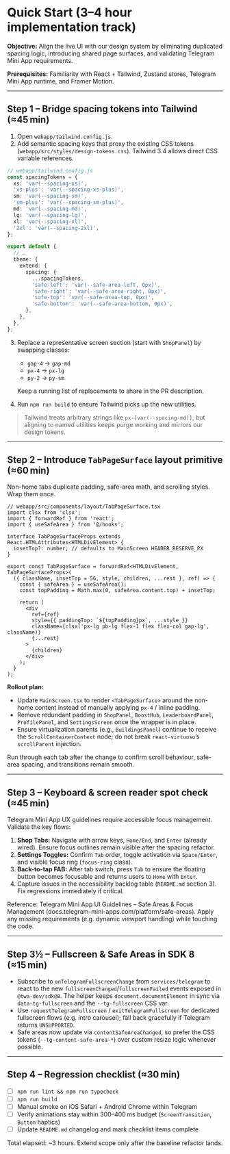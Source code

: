 # Quick Start (3–4 hour implementation track)

**Objective:** Align the live UI with our design system by eliminating duplicated spacing logic, introducing shared page surfaces, and validating Telegram Mini App requirements.

**Prerequisites:** Familiarity with React + Tailwind, Zustand stores, Telegram Mini App runtime, and Framer Motion.

---

## Step 1 – Bridge spacing tokens into Tailwind (≈45 min)

1. Open `webapp/tailwind.config.js`.
2. Add semantic spacing keys that proxy the existing CSS tokens (`webapp/src/styles/design-tokens.css`). Tailwind 3.4 allows direct CSS variable references.

```ts
// webapp/tailwind.config.js
const spacingTokens = {
  xs: 'var(--spacing-xs)',
  'xs-plus': 'var(--spacing-xs-plus)',
  sm: 'var(--spacing-sm)',
  'sm-plus': 'var(--spacing-sm-plus)',
  md: 'var(--spacing-md)',
  lg: 'var(--spacing-lg)',
  xl: 'var(--spacing-xl)',
  '2xl': 'var(--spacing-2xl)',
};

export default {
  // …
  theme: {
    extend: {
      spacing: {
        ...spacingTokens,
        'safe-left': 'var(--safe-area-left, 0px)',
        'safe-right': 'var(--safe-area-right, 0px)',
        'safe-top': 'var(--safe-area-top, 0px)',
        'safe-bottom': 'var(--safe-area-bottom, 0px)',
      },
    },
  },
};
```

3. Replace a representative screen section (start with `ShopPanel`) by swapping classes:
   - `gap-4` → `gap-md`
   - `px-4` → `px-lg`
   - `py-2` → `py-sm`

   Keep a running list of replacements to share in the PR description.
4. Run `npm run build` to ensure Tailwind picks up the new utilities.

> Tailwind treats arbitrary strings like `px-[var(--spacing-md)]`, but aligning to named utilities keeps purge working and mirrors our design tokens.

---

## Step 2 – Introduce `TabPageSurface` layout primitive (≈60 min)

Non-home tabs duplicate padding, safe-area math, and scrolling styles. Wrap them once.

```tsx
// webapp/src/components/layout/TabPageSurface.tsx
import clsx from 'clsx';
import { forwardRef } from 'react';
import { useSafeArea } from '@/hooks';

interface TabPageSurfaceProps extends React.HTMLAttributes<HTMLDivElement> {
  insetTop?: number; // defaults to MainScreen HEADER_RESERVE_PX
}

export const TabPageSurface = forwardRef<HTMLDivElement, TabPageSurfaceProps>(
  ({ className, insetTop = 56, style, children, ...rest }, ref) => {
    const { safeArea } = useSafeArea();
    const topPadding = Math.max(0, safeArea.content.top) + insetTop;

    return (
      <div
        ref={ref}
        style={{ paddingTop: `${topPadding}px`, ...style }}
        className={clsx('px-lg pb-lg flex-1 flex flex-col gap-lg', className)}
        {...rest}
      >
        {children}
      </div>
    );
  }
);
```

**Rollout plan:**

- Update `MainScreen.tsx` to render `<TabPageSurface>` around the non-home content instead of manually applying `px-4` / inline padding.
- Remove redundant padding in `ShopPanel`, `BoostHub`, `LeaderboardPanel`, `ProfilePanel`, and `SettingsScreen` once the wrapper is in place.
- Ensure virtualization parents (e.g., `BuildingsPanel`) continue to receive the `ScrollContainerContext` node; do not break `react-virtuoso`’s `scrollParent` injection.

Run through each tab after the change to confirm scroll behaviour, safe-area spacing, and transitions remain smooth.

---

## Step 3 – Keyboard & screen reader spot check (≈45 min)

Telegram Mini App UX guidelines require accessible focus management. Validate the key flows:

1. **Shop Tabs:** Navigate with arrow keys, `Home/End`, and `Enter` (already wired). Ensure focus outlines remain visible after the spacing refactor.
2. **Settings Toggles:** Confirm `Tab` order, toggle activation via `Space/Enter`, and visible focus ring (`focus-ring` class).
3. **Back-to-tap FAB:** After tab switch, press `Tab` to ensure the floating button becomes focusable and returns users to `Home` with `Enter`.
4. Capture issues in the accessibility backlog table (`README.md` section 3). Fix regressions immediately if critical.

Reference: Telegram Mini App UI Guidelines – Safe Areas & Focus Management (docs.telegram-mini-apps.com/platform/safe-areas). Apply any missing requirements (e.g. dynamic viewport handling) while touching the code.

---

## Step 3½ – Fullscreen & Safe Areas in SDK 8 (≈15 min)

- Subscribe to `onTelegramFullscreenChange` from `services/telegram` to react to the new `fullscreenChanged`/`fullscreenFailed` events exposed in `@twa-dev/sdk@8`. The helper keeps `document.documentElement` in sync via `data-tg-fullscreen` and the `--tg-fullscreen` CSS var.
- Use `requestTelegramFullscreen` / `exitTelegramFullscreen` for dedicated fullscreen flows (e.g. intro carousel); fall back gracefully if Telegram returns `UNSUPPORTED`.
- Safe areas now update via `contentSafeAreaChanged`, so prefer the CSS tokens (`--tg-content-safe-area-*`) over custom resize logic whenever possible.

---

## Step 4 – Regression checklist (≈30 min)

- [ ] `npm run lint && npm run typecheck`
- [ ] `npm run build`
- [ ] Manual smoke on iOS Safari + Android Chrome within Telegram
- [ ] Verify animations stay within 300–400 ms budget (`ScreenTransition`, `Button` haptics)
- [ ] Update `README.md` changelog and mark checklist items complete

Total elapsed: ~3 hours. Extend scope only after the baseline refactor lands.
